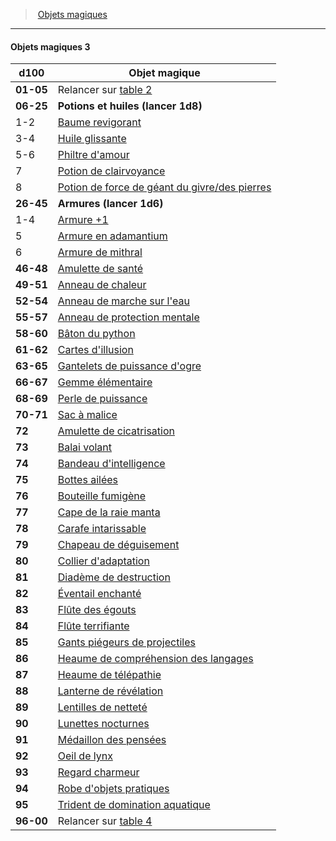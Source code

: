 ﻿---
!GenericItem
Name: Objets magiques 3
Id: magicitems_hd.md#objets-magiques-3
ParentLink: magicitems_hd.md#objets-magiques
ParentName: Objets magiques
NameLevel: 4
Attributes: {}
---
> [Objets magiques](hd_magicitems.md)

---

#### Objets magiques 3

|d100|Objet magique|
|---|---|
|**01-05**|Relancer sur [table 2](hd_magicitems_objets_magiques_2.md)|
|**06-25**|**Potions et huiles (lancer 1d8)**|
|1-2|[Baume revigorant](hd_magicitems_az_baume_revigorant.md)|
|3-4|[Huile glissante](hd_magicitems_az_huile_glissante.md)|
|5-6|[Philtre d'amour](hd_magicitems_az_philtre_damour.md)|
|7|[Potion de clairvoyance](hd_magicitems_az_potion_de_clairvoyance.md)|
|8|[Potion de force de géant du givre/des pierres](hd_magicitems_az_potion_de_force_de_geant.md)|
|**26-45**|**Armures (lancer 1d6)**|
|1-4|[Armure +1](hd_magicitems_az_armure_1_2_ou_3.md)|
|5|[Armure en adamantium](hd_magicitems_az_armure_en_adamantium.md)|
|6|[Armure de mithral](hd_magicitems_az_armure_de_mithral.md)|
|**46-48**|[Amulette de santé](hd_magicitems_az_amulette_de_sante.md)|
|**49-51**|[Anneau de chaleur](hd_magicitems_az_anneau_de_chaleur.md)|
|**52-54**|[Anneau de marche sur l'eau](hd_magicitems_az_anneau_de_marche_sur_leau.md)|
|**55-57**|[Anneau de protection mentale](hd_magicitems_az_anneau_de_protection_mentale.md)|
|**58-60**|[Bâton du python](hd_magicitems_az_baton_du_python.md)|
|**61-62**|[Cartes d'illusion](hd_magicitems_az_cartes_dillusion.md)|
|**63-65**|[Gantelets de puissance d'ogre](hd_magicitems_az_gantelets_de_puissance_dogre.md)|
|**66-67**|[Gemme élémentaire](hd_magicitems_az_gemme_elementaire.md)|
|**68-69**|[Perle de puissance](hd_magicitems_az_perle_de_puissance.md)|
|**70-71**|[Sac à malice](hd_magicitems_az_sac_a_malice.md)|
|**72**|[Amulette de cicatrisation](hd_magicitems_az_amulette_de_cicatrisation.md)|
|**73**|[Balai volant](hd_magicitems_az_balai_volant.md)|
|**74**|[Bandeau d'intelligence](hd_magicitems_az_bandeau_dintelligence.md)|
|**75**|[Bottes ailées](hd_magicitems_az_bottes_ailees.md)|
|**76**|[Bouteille fumigène](hd_magicitems_az_bouteille_fumigene.md)|
|**77**|[Cape de la raie manta](hd_magicitems_az_cape_de_la_raie_manta.md)|
|**78**|[Carafe intarissable](hd_magicitems_az_carafe_intarissable.md)|
|**79**|[Chapeau de déguisement](hd_magicitems_az_chapeau_de_deguisement.md)|
|**80**|[Collier d'adaptation](hd_magicitems_az_collier_dadaptation.md)|
|**81**|[Diadème de destruction](hd_magicitems_az_diademe_de_destruction.md)|
|**82**|[Éventail enchanté](hd_magicitems_az_eventail_enchante.md)|
|**83**|[Flûte des égouts](hd_magicitems_az_flute_des_egouts.md)|
|**84**|[Flûte terrifiante](hd_magicitems_az_flute_terrifiante.md)|
|**85**|[Gants piégeurs de projectiles](hd_magicitems_az_gants_piegeurs_de_projectiles.md)|
|**86**|[Heaume de compréhension des langages](hd_magicitems_az_heaume_de_comprehension_des_langages.md)|
|**87**|[Heaume de télépathie](hd_magicitems_az_heaume_de_telepathie.md)|
|**88**|[Lanterne de révélation](hd_magicitems_az_lanterne_de_revelation.md)|
|**89**|[Lentilles de netteté](hd_magicitems_az_lentilles_de_nettete.md)|
|**90**|[Lunettes nocturnes](hd_magicitems_az_lunettes_nocturnes.md)|
|**91**|[Médaillon des pensées](hd_magicitems_az_medaillon_des_pensees.md)|
|**92**|[Oeil de lynx](hd_magicitems_az_oeil_de_lynx.md)|
|**93**|[Regard charmeur](hd_magicitems_az_regard_charmeur.md)|
|**94**|[Robe d'objets pratiques](hd_magicitems_az_robe_dobjets_pratiques.md)|
|**95**|[Trident de domination aquatique](hd_magicitems_az_trident_de_domination_aquatique.md)|
|**96-00**|Relancer sur [table 4](hd_magicitems_objets_magiques_4.md)|

